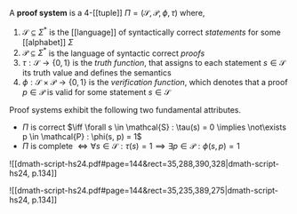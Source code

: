 
A **proof system** is a 4-[[tuple]] $\Pi = (\mathcal{S}, \mathcal{P}, \phi, \tau)$ where,
1. $\mathcal{S} \subseteq \Sigma^{*}$ is the [[language]] of syntactically correct *statements* for some [[alphabet]] $\Sigma$
2. $\mathcal{P} \subseteq \Sigma^{*}$ is the language of syntactic correct *proofs*
3. $\tau : \mathcal{S} \to \{ 0, 1 \}$ is the *truth function*, that assigns to each statement $s \in \mathcal{S}$ its truth value and defines the semantics
4. $\phi : \mathcal{S} \times \mathcal{P} \to \{ 0, 1 \}$ is the *verification function*, which denotes that a proof $p \in \mathcal{P}$ is valid for some statement $s \in \mathcal{S}$

Proof systems exhibit the following two fundamental attributes.
- $\Pi$ is correct $\iff \forall s \in \mathcal{S} : \tau(s) = 0 \implies \not\exists p \in \mathcal{P} : \phi(s, p) = 1$
- $\Pi$ is complete $\iff \forall s \in \mathcal{S} : \tau(s) = 1 \implies \exists p \in \mathcal{P} : \phi(s, p) = 1$



![[dmath-script-hs24.pdf#page=144&rect=35,288,390,328|dmath-script-hs24, p.134]]

![[dmath-script-hs24.pdf#page=144&rect=35,235,389,275|dmath-script-hs24, p.134]]
